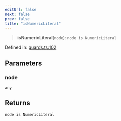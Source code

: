 ```yaml
---
editUrl: false
next: false
prev: false
title: "isNumericLiteral"
---
```


> **isNumericLiteral**(`node`): `node is NumericLiteral`

Defined in: [guards.ts:102](https://github.com/rcs-agents/rcs-lang/blob/68cb652ba691370490e2f22c44219c82067584e3/packages/ast/src/guards.ts#L102)

## Parameters

### node

`any`

## Returns

`node is NumericLiteral`
